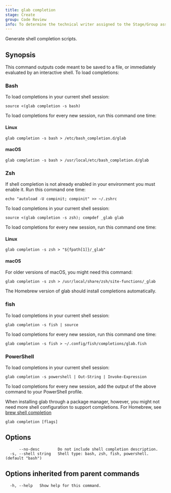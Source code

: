 ```yaml
---
title: glab completion
stage: Create
group: Code Review
info: To determine the technical writer assigned to the Stage/Group associated with this page, see https://about.gitlab.com/handbook/product/ux/technical-writing/#assignments
---
```


<!--
This documentation is auto generated by a script.
Please do not edit this file directly. Run `make gen-docs` instead.
-->

Generate shell completion scripts.

## Synopsis

This command outputs code meant to be saved to a file, or immediately
evaluated by an interactive shell. To load completions:

### Bash

To load completions in your current shell session:

```shell
source <(glab completion -s bash)
```

To load completions for every new session, run this command one time:

#### Linux

```shell
glab completion -s bash > /etc/bash_completion.d/glab
```

#### macOS

```shell
glab completion -s bash > /usr/local/etc/bash_completion.d/glab
```

### Zsh

If shell completion is not already enabled in your environment you must
enable it. Run this command one time:

```shell
echo "autoload -U compinit; compinit" >> ~/.zshrc
```

To load completions in your current shell session:

```shell
source <(glab completion -s zsh); compdef _glab glab
```

To load completions for every new session, run this command one time:

#### Linux

```shell
glab completion -s zsh > "${fpath[1]}/_glab"
```

#### macOS

For older versions of macOS, you might need this command:

```shell
glab completion -s zsh > /usr/local/share/zsh/site-functions/_glab
```

The Homebrew version of glab should install completions automatically.

### fish

To load completions in your current shell session:

```shell
glab completion -s fish | source
```

To load completions for every new session, run this command one time:

```shell
glab completion -s fish > ~/.config/fish/completions/glab.fish
```

### PowerShell

To load completions in your current shell session:

```shell
glab completion -s powershell | Out-String | Invoke-Expression
```

To load completions for every new session, add the output of the above command
to your PowerShell profile.

When installing glab through a package manager, however, you might not need
more shell configuration to support completions.
For Homebrew, see [brew shell completion](https://docs.brew.sh/Shell-Completion)

```plaintext
glab completion [flags]
```

## Options

```plaintext
      --no-desc        Do not include shell completion description.
  -s, --shell string   Shell type: bash, zsh, fish, powershell. (default "bash")
```

## Options inherited from parent commands

```plaintext
  -h, --help   Show help for this command.
```
